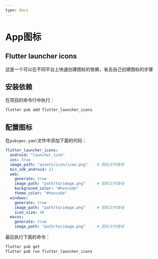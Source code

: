```yaml
---
type: docs
---
```


# App图标

## Flutter launcher icons

这是一个可以在不同平台上快速创建图标的依赖，省去自己创建图标的步骤

## 安装依赖

在项目的命令行中执行：

```bash
flutter pub add flutter_launcher_icons
```

## 配置图标

在`pubspec.yaml`文件中添加下面的代码：
```yaml
flutter_launcher_icons:
  android: "launcher_icon"
  ios: true
  image_path: "assets/icon/icon.png"    # 图标文件路径
  min_sdk_android: 21
  web:
    generate: true
    image_path: "path/to/image.png"     # 图标文件路径
    background_color: "#hexcode"
    theme_color: "#hexcode"
  windows:
    generate: true
    image_path: "path/to/image.png"     # 图标文件路径
    icon_size: 48
  macos:
    generate: true
    image_path: "path/to/image.png"     # 图标文件路径
```

最后执行下面的命令：

```bash
flutter pub get
flutter pub run flutter_launcher_icons
```